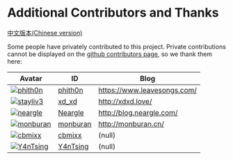 # Additional Contributors and Thanks

[中文版本(Chinese version)](contributors.zh-cn.md)

Some people have privately contributed to this project. Private contributions cannot be displayed on the [github contributors page](https://github.com/vulhub/vulhub/graphs/contributors), so we thank them here:

Avatar | ID | Blog
---- | ---- | ----
[![phith0n](https://github.com/phith0n.png?size=40)](https://github.com/phith0n) | [phith0n](https://github.com/phith0n) | https://www.leavesongs.com/
[![stayliv3](https://github.com/stayliv3.png?size=40)](https://github.com/stayliv3) | [xd_xd](https://github.com/stayliv3) | http://xdxd.love/
[![neargle](https://github.com/neargle.png?size=40)](https://github.com/neargle) | [Neargle](https://github.com/neargle) | http://blog.neargle.com/
[![monburan](https://github.com/monburan.png?size=40)](https://github.com/monburan) | [monburan](https://github.com/monburan) | http://monburan.cn/
[![cbmixx](https://github.com/chaitin.png?size=40)](https://github.com/cbmixx) | [cbmixx](https://github.com/cbmixx) | (null)
[![Y4nTsing](https://github.com/Y4nTsing.png?size=40)](https://github.com/Y4nTsing) | [Y4nTsing](https://github.com/Y4nTsing) | (null)
